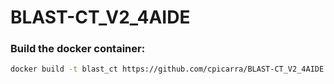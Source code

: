 # BLAST-CT_V2_4AIDE


### Build the docker container:
```bash
docker build -t blast_ct https://github.com/cpicarra/BLAST-CT_V2_4AIDE.git:blast_ct
```
